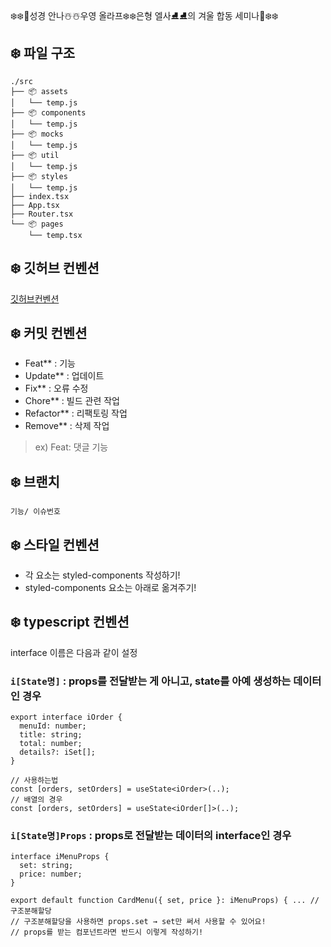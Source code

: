 ❄️❄️🤍성경 안나☃️☃️우영 올라프❄️❄️은형 엘사⛸⛸의 겨울 합동 세미나🤍❄️❄️

## ❄️ 파일 구조

```shell
./src
├── 📦 assets
│   └── temp.js
├── 📦 components
│   └── temp.js
├── 📦 mocks
│   └── temp.js
├── 📦 util
│   └── temp.js
├── 📦 styles
│   └── temp.js
├── index.tsx
├── App.tsx
├── Router.tsx
└── 📦 pages
    └── temp.tsx
```

## ❄️ 깃허브 컨벤션
[깃허브컨벤션](https://rowan-bronze-6ea.notion.site/452fd566d421443eafbacc83396e8a7b)

## ❄️ 커밋 컨벤션
- Feat\*\* : 기능
- Update\*\* : 업데이트
- Fix\*\* : 오류 수정
- Chore\*\* : 빌드 관련 작업
- Refactor\*\* : 리팩토링 작업
- Remove\*\* : 삭제 작업

> ex) Feat: 댓글 기능


## ❄️ 브랜치
```shell
기능/ 이슈번호
```

## ❄️ 스타일 컨벤션
- 각 요소는 styled-components 작성하기!
- styled-components 요소는 아래로 옮겨주기!

## ❄️ typescript 컨벤션
interface 이름은 다음과 같이 설정
### `i[State명]` : props를 전달받는 게 아니고, state를 아예 생성하는 데이터인 경우

    
    export interface iOrder {
      menuId: number;
      title: string;
      total: number;
      details?: iSet[];
    }

    // 사용하는법
    const [orders, setOrders] = useState<iOrder>(..);
    // 배열의 경우
    const [orders, setOrders] = useState<iOrder[]>(..);
   

### `i[State명]Props` : props로 전달받는 데이터의 interface인 경우

    
    interface iMenuProps {
      set: string;
      price: number;
    }

    export default function CardMenu({ set, price }: iMenuProps) { ... // 구조분해할당
    // 구조분해할당을 사용하면 props.set → set만 써서 사용할 수 있어요!
    // props를 받는 컴포넌트라면 반드시 이렇게 작성하기!
    



